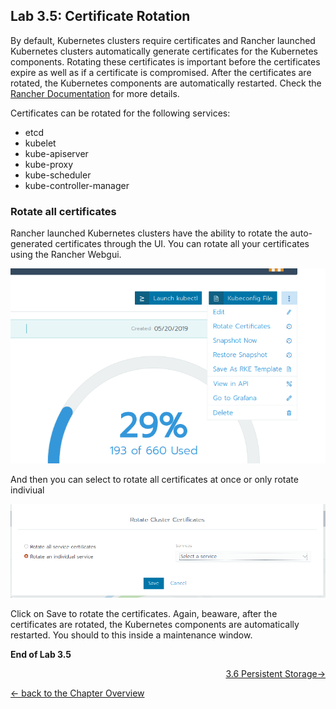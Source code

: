 ## Lab 3.5: Certificate Rotation

By default, Kubernetes clusters require certificates and Rancher launched Kubernetes clusters automatically generate certificates for the Kubernetes components. Rotating these certificates is important before the certificates expire as well as if a certificate is compromised. After the certificates are rotated, the Kubernetes components are automatically restarted. Check the [Rancher Documentation](https://rancher.com/docs/rancher/v2.x/en/cluster-admin/certificate-rotation/) for more details.

Certificates can be rotated for the following services:

* etcd
* kubelet
* kube-apiserver
* kube-proxy
* kube-scheduler
* kube-controller-manager



### Rotate all certificates

Rancher launched Kubernetes clusters have the ability to rotate the auto-generated certificates through the UI. You can rotate all your certificates using the Rancher Webgui.

![Cordon Node](../resources/images/rotatecertificate.png)

And then you can select to rotate all certificates at once or only rotate indiviual

![Cordon Node](../resources/images/rotatecertificatedialog.png)

Click on Save to rotate the certificates. Again, beaware, after the certificates are rotated, the Kubernetes components are automatically restarted. You should to this inside a maintenance window.


**End of Lab 3.5**


<p width="100px" align="right"><a href="36_persistentstorage.md"> 3.6 Persistent Storage→</a></p>

[← back to the Chapter Overview](10_rancher.md)
